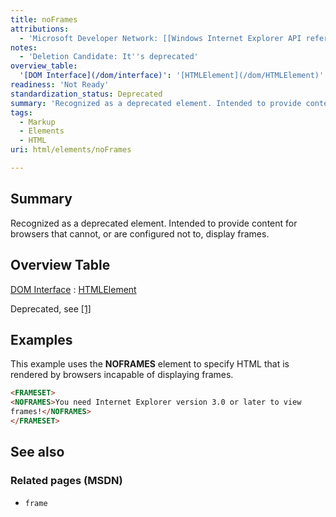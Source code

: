 ```yaml
---
title: noFrames
attributions:
  - 'Microsoft Developer Network: [[Windows Internet Explorer API reference](http://msdn.microsoft.com/en-us/library/ie/hh828809%28v=vs.85%29.aspx) Article]'
notes:
  - 'Deletion Candidate: It''s deprecated'
overview_table:
  '[DOM Interface](/dom/interface)': '[HTMLElement](/dom/HTMLElement)'
readiness: 'Not Ready'
standardization_status: Deprecated
summary: 'Recognized as a deprecated element. Intended to provide content for browsers that cannot, or are configured not to, display frames.'
tags:
  - Markup
  - Elements
  - HTML
uri: html/elements/noFrames

---
```

## <span>Summary</span>

Recognized as a deprecated element. Intended to provide content for browsers that cannot, or are configured not to, display frames.

## <span>Overview Table</span>

[DOM Interface](/dom/interface)
:   [HTMLElement](/dom/HTMLElement)

Deprecated, see [[1]](http://www.w3.org/TR/html5/obsolete.html#non-conforming-features)

## <span>Examples</span>

This example uses the **NOFRAMES** element to specify HTML that is rendered by browsers incapable of displaying frames.

``` html
<FRAMESET>
<NOFRAMES>You need Internet Explorer version 3.0 or later to view
frames!</NOFRAMES>
</FRAMESET>
```

## <span>See also</span>

### <span>Related pages (MSDN)</span>

-   `frame`
